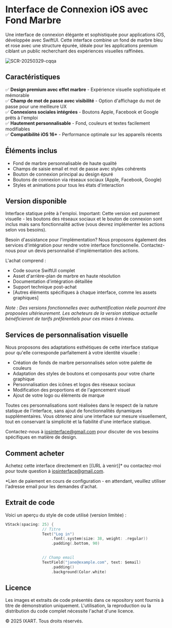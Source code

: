 # Interface de Connexion iOS avec Fond Marbre
Une interface de connexion élégante et sophistiquée pour applications iOS, développée avec SwiftUI. Cette interface combine un fond de marbre bleu et rose avec une structure épurée, idéale pour les applications premium ciblant un public recherchant des expériences visuelles raffinées.


![SCR-20250329-cqqa](https://github.com/user-attachments/assets/710151da-bd98-4779-ad18-d8d73dd79a9c)


## Caractéristiques
✅ **Design premium avec effet marbre** - Expérience visuelle sophistiquée et mémorable  
✅ **Champ de mot de passe avec visibilité** - Option d'affichage du mot de passe pour une meilleure UX  
✅ **Connexions sociales intégrées** - Boutons Apple, Facebook et Google prêts à l'emploi  
✅ **Hautement personnalisable** - Fond, couleurs et textes facilement modifiables  
✅ **Compatibilité iOS 16+** - Performance optimale sur les appareils récents

## Éléments inclus
- Fond de marbre personnalisable de haute qualité
- Champs de saisie email et mot de passe avec styles cohérents
- Bouton de connexion principal au design épuré
- Boutons de connexion via réseaux sociaux (Apple, Facebook, Google)
- Styles et animations pour tous les états d'interaction

## Version disponible
Interface statique prête à l'emploi. Important: Cette version est purement visuelle - les boutons des réseaux sociaux et le bouton de connexion sont inclus mais sans fonctionnalité active (vous devrez implémenter les actions selon vos besoins).

Besoin d'assistance pour l'implémentation? Nous proposons également des services d'intégration pour rendre votre interface fonctionnelle. Contactez-nous pour un devis personnalisé d'implémentation des actions.

L'achat comprend :
- Code source SwiftUI complet
- Asset d'arrière-plan de marbre en haute résolution
- Documentation d'intégration détaillée
- Support technique post-achat
- [Autres éléments spécifiques à chaque interface, comme les assets graphiques]



*Note : Des versions fonctionnelles avec authentification réelle pourront être proposées ultérieurement. Les acheteurs de la version statique actuelle bénéficieront de tarifs préférentiels pour ces mises à niveau.*

## Services de personnalisation visuelle
Nous proposons des adaptations esthétiques de cette interface statique pour qu'elle corresponde parfaitement à votre identité visuelle :
- Création de fonds de marbre personnalisés selon votre palette de couleurs
- Adaptation des styles de boutons et composants pour votre charte graphique
- Personnalisation des icônes et logos des réseaux sociaux
- Modification des proportions et de l'agencement visuel
- Ajout de votre logo ou éléments de marque

Toutes ces personnalisations sont réalisées dans le respect de la nature statique de l'interface, sans ajout de fonctionnalités dynamiques supplémentaires. Vous obtenez ainsi une interface sur mesure visuellement, tout en conservant la simplicité et la fiabilité d'une interface statique.

Contactez-nous à iosinterface@gmail.com pour discuter de vos besoins spécifiques en matière de design.

## Comment acheter
Achetez cette interface directement en [(URL à venir)]* ou contactez-moi pour toute question à iosinterface@gmail.com.

*Lien de paiement en cours de configuration - en attendant, veuillez utiliser l'adresse email pour les demandes d'achat.

## Extrait de code
Voici un aperçu du style de code utilisé (version limitée) :
```swift
VStack(spacing: 25) {
                // Titre
                Text("Log in")
                    .font(.system(size: 38, weight: .regular))
                    .padding(.bottom, 90)

                
                // Champ email
                TextField("jane@example.com", text: $email)
                    .padding()
                    .background(Color.white)

```

## Licence
Les images et extraits de code présentés dans ce repository sont fournis à titre de démonstration uniquement. L'utilisation, la reproduction ou la distribution du code complet nécessite l'achat d'une licence.

© 2025 IXART. Tous droits réservés.
